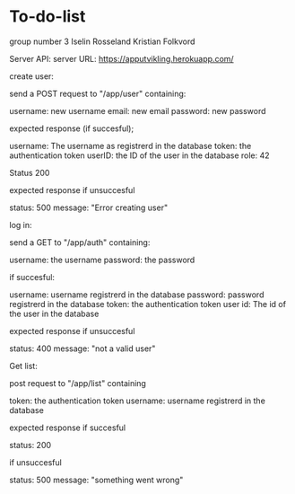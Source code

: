 
# To-do-list
 
 group number 3
 Iselin Rosseland
 Kristian Folkvord
 
 Server API:
 server URL: https://apputvikling.herokuapp.com/
 
 create user:

 send a POST request to "/app/user" containing:
 
 username: new username
 email: new email
 password: new password
 
 expected response (if succesful);
 
 username: The username as registrerd in the database
 token: the authentication token
 userID: the ID of the user in the database
 role: 42
 
 Status 200 
 
 expected response if unsuccesful 
 
 status: 500
 message: "Error creating user"
 
 log in:
 
 send a GET to "/app/auth" containing:
 
 username: the username 
 password: the password 
 
 if succesful:
 
 username: username registrerd in the database
 password: password registrerd in the database
 token: the authentication token
 user id: The id of the user in the database
 
 expected response if unsuccesful
 
 status: 400
 message: "not a valid user"
 
 Get list:
 
 post request to "/app/list" containing
 
 token: the authentication token
 username: username registrerd in the database
 
 expected response if succesful
 
 status: 200
 
 if unsuccesful
 
 status: 500
 message: "something went wrong"